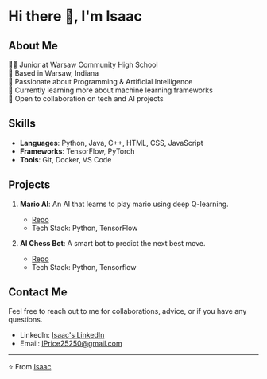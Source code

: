 # Hi there 👋, I'm Isaac

## About Me
👨‍💻 Junior at Warsaw Community High School  
📍 Based in Warsaw, Indiana  
🔭 Passionate about Programming & Artificial Intelligence  
🌱 Currently learning more about machine learning frameworks  
👯 Open to collaboration on tech and AI projects  

## Skills
- **Languages**: Python, Java, C++, HTML, CSS, JavaScript
- **Frameworks**: TensorFlow, PyTorch
- **Tools**: Git, Docker, VS Code

## Projects
1. **Mario AI**: An AI that learns to play mario using deep Q-learning.
   - [Repo](https://github.com/IsaacPrice/Mario-DS-AI)
   - Tech Stack: Python, TensorFlow
    
2. **AI Chess Bot**: A smart bot to predict the next best move.
   - [Repo]([https://github.com/yourusername/AI_Chatbot](https://github.com/IsaacPrice/Machine-Deep-Learning))
   - Tech Stack: Python, Tensorflow

## Contact Me
Feel free to reach out to me for collaborations, advice, or if you have any questions.
- LinkedIn: [Isaac's LinkedIn](https://www.linkedin.com/in/yourusername/)
- Email: IPrice25250@gmail.com

---
⭐️ From [Isaac](https://github.com/IsaacPrice)
